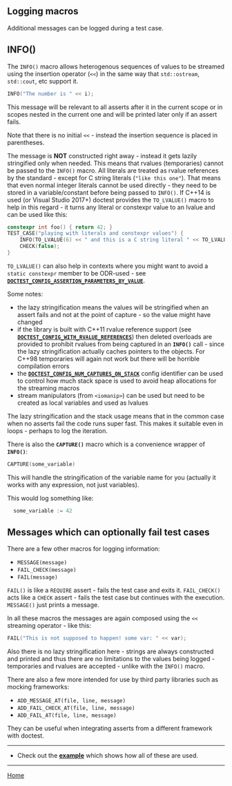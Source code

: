 ## Logging macros

Additional messages can be logged during a test case.

## INFO()

The ```INFO()``` macro allows heterogenous sequences of values to be streamed using the insertion operator (```<<```) in the same way that ```std::ostream```, ```std::cout```, etc support it.

```c++
INFO("The number is " << i);
```

This message will be relevant to all asserts after it in the current scope or in scopes nested in the current one and will be printed later only if an assert fails.

Note that there is no initial ```<<``` - instead the insertion sequence is placed in parentheses.

The message is **NOT** constructed right away - instead it gets lazily stringified only when needed. This means that rvalues (temporaries) cannot be passed to the ```INFO()``` macro. All literals are treated as rvalue references by the standard - except for C string literals (```"like this one"```). That means that even normal integer literals cannot be used directly - they need to be stored in a variable/constant before being passed to ```INFO()```. If C++14 is used (or Visual Studio 2017+) doctest provides the ```TO_LVALUE()``` macro to help in this regard - it turns any literal or constexpr value to an lvalue and can be used like this:

```c++
constexpr int foo() { return 42; }
TEST_CASE("playing with literals and constexpr values") {
    INFO(TO_LVALUE(6) << " and this is a C string literal " << TO_LVALUE(foo()));
    CHECK(false);
}
```

```TO_LVALUE()``` can also help in contexts where you might want to avoid a ```static constexpr``` member to be ODR-used - see [**```DOCTEST_CONFIG_ASSERTION_PARAMETERS_BY_VALUE```**](configuration.md#doctest_config_assertion_parameters_by_value).

Some notes:

- the lazy stringification means the values will be stringified when an assert fails and not at the point of capture - so the value might have changed
- if the library is built with C++11 rvalue reference support (see [**```DOCTEST_CONFIG_WITH_RVALUE_REFERENCES```**](configuration.md#doctest_config_with_rvalue_references)) then deleted overloads are provided to prohibit rvalues from being captured in an **```INFO()```** call - since the lazy stringification actually caches pointers to the objects. For C++98 temporaries will again not work but there will be horrible compilation errors
- the [**```DOCTEST_CONFIG_NUM_CAPTURES_ON_STACK```**](configuration.md#doctest_config_num_captures_on_stack) config identifier can be used to control how much stack space is used to avoid heap allocations for the streaming macros
- stream manipulators (from ```<iomanip>```) can be used but need to be created as local variables and used as lvalues

The lazy stringification and the stack usage means that in the common case when no asserts fail the code runs super fast. This makes it suitable even in loops - perhaps to log the iteration. 

There is also the **```CAPTURE()```** macro which is a convenience wrapper of **```INFO()```**:

```c++
CAPTURE(some_variable)
```

This will handle the stringification of the variable name for you (actually it works with any expression, not just variables).

This would log something like:

```c++
  some_variable := 42
```

## Messages which can optionally fail test cases

There are a few other macros for logging information:

- ```MESSAGE(message)```
- ```FAIL_CHECK(message)```
- ```FAIL(message)```

```FAIL()``` is like a ```REQUIRE``` assert - fails the test case and exits it. ```FAIL_CHECK()``` acts like a ```CHECK``` assert - fails the test case but continues with the execution. ```MESSAGE()``` just prints a message.

In all these macros the messages are again composed using the ```<<``` streaming operator - like this:

```c++
FAIL("This is not supposed to happen! some var: " << var);
```

Also there is no lazy stringification here - strings are always constructed and printed and thus there are no limitations to the values being logged - temporaries and rvalues are accepted - unlike with the ```INFO()``` macro.

There are also a few more intended for use by third party libraries such as mocking frameworks:

- ```ADD_MESSAGE_AT(file, line, message)```
- ```ADD_FAIL_CHECK_AT(file, line, message)```
- ```ADD_FAIL_AT(file, line, message)```

They can be useful when integrating asserts from a different framework with doctest.

------

- Check out the [**example**](../../examples/all_features/logging.cpp) which shows how all of these are used.

---

[Home](readme.md#reference)
